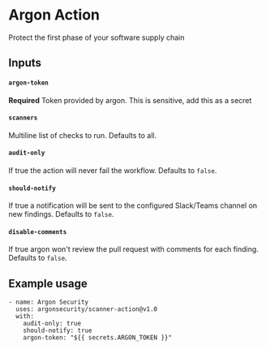 # Argon Action

Protect the first phase of your software supply chain

## Inputs

#### `argon-token`

**Required** Token provided by argon. This is sensitive, add this as a secret

#### `scanners`

Multiline list of checks to run. Defaults to all.

#### `audit-only`

If true the action will never fail the workflow. Defaults to `false`.

#### `should-notify`

If true a notification will be sent to the configured Slack/Teams channel on new findings. Defaults to `false`.

#### `disable-comments`

If true argon won't review the pull request with comments for each finding. Defaults to `false`.

## Example usage

```
- name: Argon Security
  uses: argonsecurity/scanner-action@v1.0
  with:
    audit-only: true
    should-notify: true
    argon-token: "${{ secrets.ARGON_TOKEN }}"
```
